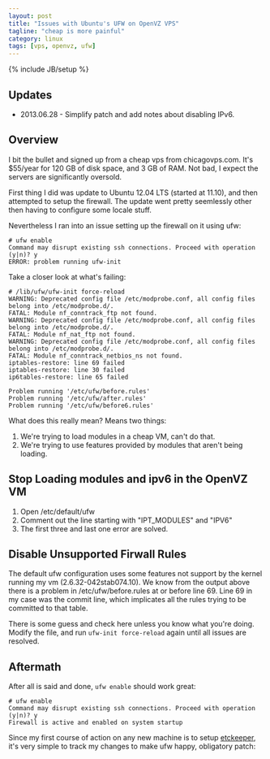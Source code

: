 ```yaml
---
layout: post
title: "Issues with Ubuntu's UFW on OpenVZ VPS"
tagline: "cheap is more painful"
category: linux
tags: [vps, openvz, ufw]
---
```

{% include JB/setup %}

## Updates ##

* 2013.06.28 - Simplify patch and add notes about disabling IPv6.


## Overview ##

I bit the bullet and signed up from a cheap vps from chicagovps.com.  It's $55/year for 120 GB of disk space, and 3 GB of RAM.  Not bad, I expect the servers are significantly oversold.

First thing I did was update to Ubuntu 12.04 LTS (started at 11.10), and then attempted to setup the firewall.  The update went pretty seemlessly other then having to configure some locale stuff.

Nevertheless I ran into an issue setting up the firewall on it using ufw:

    # ufw enable
    Command may disrupt existing ssh connections. Proceed with operation (y|n)? y
    ERROR: problem running ufw-init

Take a closer look at what's failing:

    # /lib/ufw/ufw-init force-reload
    WARNING: Deprecated config file /etc/modprobe.conf, all config files belong into /etc/modprobe.d/.
    FATAL: Module nf_conntrack_ftp not found.
    WARNING: Deprecated config file /etc/modprobe.conf, all config files belong into /etc/modprobe.d/.
    FATAL: Module nf_nat_ftp not found.
    WARNING: Deprecated config file /etc/modprobe.conf, all config files belong into /etc/modprobe.d/.
    FATAL: Module nf_conntrack_netbios_ns not found.
    iptables-restore: line 69 failed
    iptables-restore: line 30 failed
    ip6tables-restore: line 65 failed

    Problem running '/etc/ufw/before.rules'
    Problem running '/etc/ufw/after.rules'
    Problem running '/etc/ufw/before6.rules'


What does this really mean?  Means two things:
1. We're trying to load modules in a cheap VM, can't do that.
2. We're trying to use features provided by modules that aren't being loading.


## Stop Loading modules and ipv6 in the OpenVZ VM ##

1. Open /etc/default/ufw
2. Comment out the line starting with "IPT_MODULES" and "IPV6"
3. The first three and last one error are solved.


## Disable Unsupported Firwall Rules ##

The default ufw configuration uses some features not support by the kernel running my vm (2.6.32-042stab074.10).  We know from the output above there is a problem in /etc/ufw/before.rules at or before line 69.  Line 69 in my case was the commit line, which implicates all the rules trying to be committed to that table.

There is some guess and check here unless you know what you're doing.  Modify the file, and run <code>ufw-init force-reload</code> again until all issues are resolved.


## Aftermath ##

After all is said and done, <code>ufw enable</code> should work great:

    # ufw enable
    Command may disrupt existing ssh connections. Proceed with operation (y|n)? y
    Firewall is active and enabled on system startup


Since my first course of action on any new machine is to setup [etckeeper](/linux/2012/08/07/managing-etc), it's very simple to track my changes to make ufw happy, obligatory patch:

<script src="https://gist.github.com/kylemanna/5889836.js"></script>
